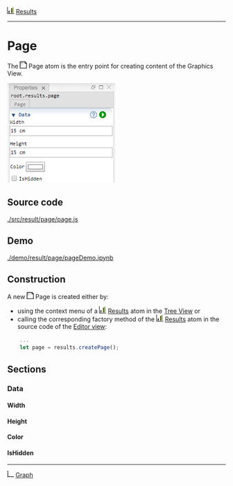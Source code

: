 ![](../../../../icons/results.png) [Results](../results.md)

----

# Page

The ![](../../../../icons/page.png) Page atom is the entry point for creating content of the Graphics View. 

![](../../../images/page.png)

## Source code

[./src/result/page/page.js](../../../../src/result/page/page.js)

## Demo

[./demo/result/page/pageDemo.ipynb](../../../../demo/result/page/pageDemo.ipynb)

## Construction
		
A new ![](../../../../icons/page.png) Page is created either by: 

* using the context menu of a ![](../../../../icons/results.png) [Results](../results.md) atom in the [Tree View](../../../views/treeView.md) or
* calling the corresponding factory method of the ![](../../../../icons/results.png) [Results](../results.md) atom in the source code of the [Editor view](../../../views/editorView.md):

```javascript
    ...
    let page = results.createPage();	     
```

## Sections

### Data

#### Width

#### Height

#### Color

#### IsHidden

----

![](../../../../icons/graph.png) [Graph](../graph/graph.md)

